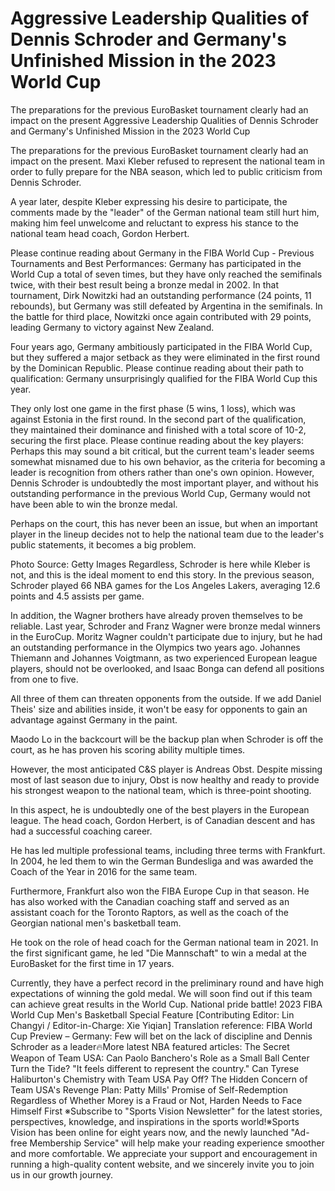 #  Aggressive Leadership Qualities of Dennis Schroder and Germany's Unfinished Mission in the 2023 World Cup

The preparations for the previous EuroBasket tournament clearly had an impact on the present 
  Aggressive Leadership Qualities of Dennis Schroder and Germany's Unfinished Mission in the 2023 World Cup

The preparations for the previous EuroBasket tournament clearly had an impact on the present. Maxi Kleber refused to represent the national team in order to fully prepare for the NBA season, which led to public criticism from Dennis Schroder.

A year later, despite Kleber expressing his desire to participate, the comments made by the "leader" of the German national team still hurt him, making him feel unwelcome and reluctant to express his stance to the national team head coach, Gordon Herbert.

Please continue reading about Germany in the FIBA World Cup - Previous Tournaments and Best Performances: Germany has participated in the World Cup a total of seven times, but they have only reached the semifinals twice, with their best result being a bronze medal in 2002. In that tournament, Dirk Nowitzki had an outstanding performance (24 points, 11 rebounds), but Germany was still defeated by Argentina in the semifinals. In the battle for third place, Nowitzki once again contributed with 29 points, leading Germany to victory against New Zealand.

Four years ago, Germany ambitiously participated in the FIBA World Cup, but they suffered a major setback as they were eliminated in the first round by the Dominican Republic. Please continue reading about their path to qualification: Germany unsurprisingly qualified for the FIBA World Cup this year.

They only lost one game in the first phase (5 wins, 1 loss), which was against Estonia in the first round. In the second part of the qualification, they maintained their dominance and finished with a total score of 10-2, securing the first place. Please continue reading about the key players: Perhaps this may sound a bit critical, but the current team's leader seems somewhat misnamed due to his own behavior, as the criteria for becoming a leader is recognition from others rather than one's own opinion. However, Dennis Schroder is undoubtedly the most important player, and without his outstanding performance in the previous World Cup, Germany would not have been able to win the bronze medal.

Perhaps on the court, this has never been an issue, but when an important player in the lineup decides not to help the national team due to the leader's public statements, it becomes a big problem.

Photo Source: Getty Images Regardless, Schroder is here while Kleber is not, and this is the ideal moment to end this story. In the previous season, Schroder played 66 NBA games for the Los Angeles Lakers, averaging 12.6 points and 4.5 assists per game.

In addition, the Wagner brothers have already proven themselves to be reliable. Last year, Schroder and Franz Wagner were bronze medal winners in the EuroCup. Moritz Wagner couldn't participate due to injury, but he had an outstanding performance in the Olympics two years ago. Johannes Thiemann and Johannes Voigtmann, as two experienced European league players, should not be overlooked, and Isaac Bonga can defend all positions from one to five.

All three of them can threaten opponents from the outside. If we add Daniel Theis' size and abilities inside, it won't be easy for opponents to gain an advantage against Germany in the paint.

Maodo Lo in the backcourt will be the backup plan when Schroder is off the court, as he has proven his scoring ability multiple times.

However, the most anticipated C&S player is Andreas Obst. Despite missing most of last season due to injury, Obst is now healthy and ready to provide his strongest weapon to the national team, which is three-point shooting.

In this aspect, he is undoubtedly one of the best players in the European league. The head coach, Gordon Herbert, is of Canadian descent and has had a successful coaching career.

He has led multiple professional teams, including three terms with Frankfurt. In 2004, he led them to win the German Bundesliga and was awarded the Coach of the Year in 2016 for the same team.

Furthermore, Frankfurt also won the FIBA Europe Cup in that season. He has also worked with the Canadian coaching staff and served as an assistant coach for the Toronto Raptors, as well as the coach of the Georgian national men's basketball team.

He took on the role of head coach for the German national team in 2021. In the first significant game, he led "Die Mannschaft" to win a medal at the EuroBasket for the first time in 17 years.

Currently, they have a perfect record in the preliminary round and have high expectations of winning the gold medal. We will soon find out if this team can achieve great results in the World Cup. National pride battle! 2023 FIBA World Cup Men's Basketball Special Feature [Contributing Editor: Lin Changyi / Editor-in-Charge: Xie Yiqian] Translation reference: FIBA World Cup Preview – Germany: Few will bet on the lack of discipline and Dennis Schroder as a leader🔥More latest NBA featured articles: The Secret Weapon of Team USA: Can Paolo Banchero's Role as a Small Ball Center Turn the Tide? "It feels different to represent the country." Can Tyrese Haliburton's Chemistry with Team USA Pay Off? The Hidden Concern of Team USA's Revenge Plan: Patty Mills' Promise of Self-Redemption Regardless of Whether Morey is a Fraud or Not, Harden Needs to Face Himself First ※Subscribe to "Sports Vision Newsletter" for the latest stories, perspectives, knowledge, and inspirations in the sports world!※Sports Vision has been online for eight years now, and the newly launched "Ad-free Membership Service" will help make your reading experience smoother and more comfortable. We appreciate your support and encouragement in running a high-quality content website, and we sincerely invite you to join us in our growth journey.